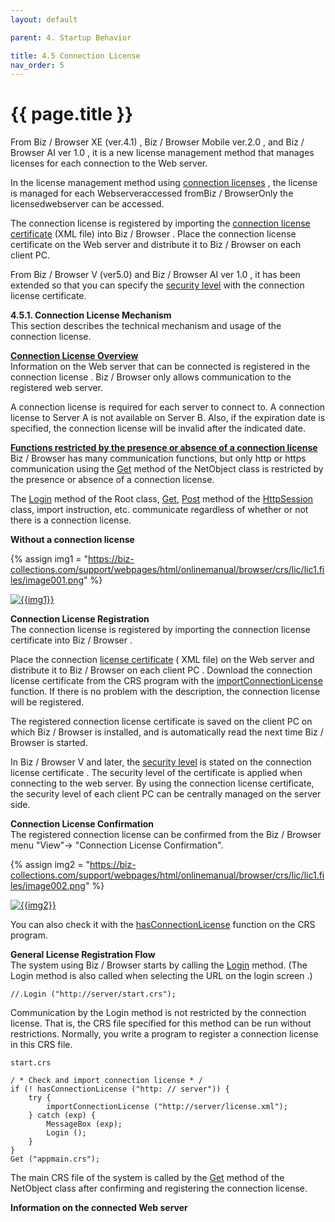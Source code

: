 ```yaml
---
layout: default

parent: 4. Startup Behavior

title: 4.5 Connection License
nav_order: 5
---
```



# {{ page.title }}

From Biz / Browser XE (ver.4.1) , Biz / Browser Mobile ver.2.0 , and Biz / Browser AI ver 1.0 , it is a new license management method that manages licenses for each connection to the Web server.

 

In the license management method using [connection licenses]() , the license is managed for each Webserveraccessed fromBiz / BrowserOnly the licensedwebserver can be accessed.

The connection license is registered by importing the [connection license certificate]() (XML file) into Biz / Browser . Place the connection license certificate on the Web server and distribute it to Biz / Browser on each client PC.

 

From Biz / Browser V (ver5.0) and Biz / Browser AI ver 1.0 , it has been extended so that you can specify the [security level]() with the connection license certificate.


**4.5.1\. Connection License Mechanism**<br>
This section describes the technical mechanism and usage of the connection license.


**<u>Connection License Overview</u>**<br>
Information on the Web server that can be connected is registered in the connection license . Biz / Browser only allows communication to the registered web server.

A connection license is required for each server to connect to. A connection license to Server A is not available on Server B. Also, if the expiration date is specified, the connection license will be invalid after the indicated date.

**<u>Functions restricted by the presence or absence of a connection license</u>**<br>
Biz / Browser has many communication functions, but only http or https communication using the [Get]() method of the NetObject class is restricted by the presence or absence of a connection license.

The [Login]() method of the Root class, [Get](), [Post]() method of the [HttpSession]() class, import instruction, etc. communicate regardless of whether or not there is a connection license.

**Without a connection license** <br>

{% assign img1 = "https://biz-collections.com/support/webpages/html/onlinemanual/browser/crs/lic/lic1.files/image001.png" %}

<a href="{{ img1 }}" target="_blank"> <img src="{{ img1 }}" alt="{{img1}}"></a>

**Connection License Registration** <br>
The connection license is registered by importing the connection license certificate into Biz / Browser .


Place the connection [license certificate]() ( XML file) on the Web server and distribute it to Biz / Browser on each client PC . Download the connection license certificate from the CRS program with the [importConnectionLicense]() function. If there is no problem with the description, the connection license will be registered.

The registered connection license certificate is saved on the client PC on which Biz / Browser is installed, and is automatically read the next time Biz / Browser is started.

In Biz / Browser V and later, the [security level]() is stated on the connection license certificate . The security level of the certificate is applied when connecting to the web server. By using the connection license certificate, the security level of each client PC can be centrally managed on the server side.

 

**Connection License Confirmation** <br>
The registered connection license can be confirmed from the Biz / Browser menu "View"-> "Connection License Confirmation".

{% assign img2 = "https://biz-collections.com/support/webpages/html/onlinemanual/browser/crs/lic/lic1.files/image002.png" %}

<a href="{{ img2 }}" target="_blank"> <img src="{{ img2 }}" alt="{{img2}}"></a>

You can also check it with the [hasConnectionLicense]() function on the CRS program.


**General License Registration Flow** <br>
The system using Biz / Browser starts by calling the [Login]() method. (The Login method is also called when selecting the URL on the login screen .)

```
//.Login ("http://server/start.crs");
```

Communication by the Login method is not restricted by the connection license. That is, the CRS file specified for this method can be run without restrictions. Normally, you write a program to register a connection license in this CRS file.

```
start.crs

/ * Check and import connection license * /
if (! hasConnectionLicense ("http: // server")) {
    try {
        importConnectionLicense ("http://server/license.xml");
    } catch (exp) {
        MessageBox (exp);
        Login ();
    }
}
Get ("appmain.crs");
```

The main CRS file of the system is called by the [Get]() method of the NetObject class after confirming and registering the connection license.


**Information on the connected Web server** <br>















